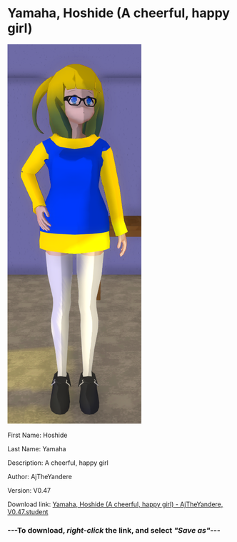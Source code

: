 # Yamaha, Hoshide (A cheerful, happy girl)

<img src = "https://raw.githubusercontent.com/Arbiter1223/Daigaku-Gurashi-Custom-Students/master/Students/Files/Yamaha%2C%20Hoshide%20(A%20cheerful%2C%20happy%20girl).png">

First Name: Hoshide

Last Name: Yamaha

Description: A cheerful, happy girl

Author: AjTheYandere

Version: V0.47

Download link: <a href="https://raw.githubusercontent.com/Arbiter1223/Daigaku-Gurashi-Custom-Students/master/Students/Files/Yamaha%2C%20Hoshide%20(A%20cheerful%2C%20happy%20girl)%20-%20AjTheYandere%2C%20V0.47.student">Yamaha, Hoshide (A cheerful, happy girl) - AjTheYandere, V0.47.student</a>

### ---**To download, _right-click_ the link, and select _"Save as"_**---
